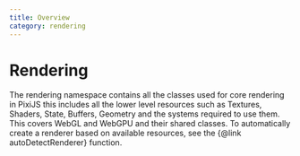 ```yaml
---
title: Overview
category: rendering
---
```


# Rendering

The rendering namespace contains all the classes used for core rendering in PixiJS
this includes all the lower level resources such as Textures, Shaders, State, Buffers,
Geometry and the systems required to use them. This covers WebGL and WebGPU and their shared classes.
To automatically create a renderer based on available resources, see the {@link autoDetectRenderer} function.
